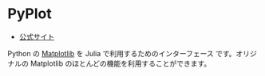 # PyPlot
 * [公式サイト](https://github.com/JuliaPy/PyPlot.jl)

Python の [Matplotlib](https://matplotlib.org/stable/plot_types/index.html) を Julia で利用するためのインターフェース です。オリジナルの Matplotlib のほとんどの機能を利用することができます。


